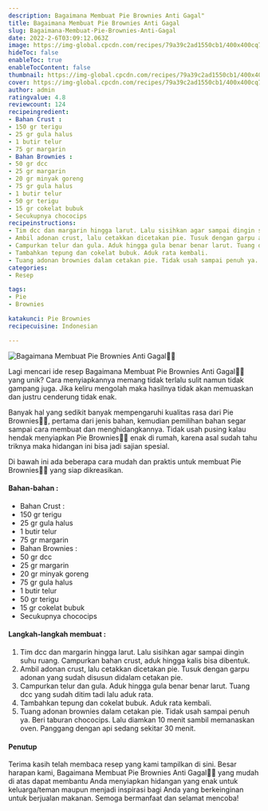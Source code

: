 ```yaml
---
description: Bagaimana Membuat Pie Brownies Anti Gagal"
title: Bagaimana Membuat Pie Brownies Anti Gagal
slug: Bagaimana-Membuat-Pie-Brownies-Anti-Gagal
date: 2022-2-6T03:09:12.063Z
image: https://img-global.cpcdn.com/recipes/79a39c2ad1550cb1/400x400cq70/photo.jpg
hideToc: false
enableToc: true
enableTocContent: false
thumbnail: https://img-global.cpcdn.com/recipes/79a39c2ad1550cb1/400x400cq70/photo.jpg
cover: https://img-global.cpcdn.com/recipes/79a39c2ad1550cb1/400x400cq70/photo.jpg
author: admin
ratingvalue: 4.8
reviewcount: 124
recipeingredient:
- Bahan Crust :
- 150 gr terigu
- 25 gr gula halus
- 1 butir telur
- 75 gr margarin
- Bahan Brownies :
- 50 gr dcc
- 25 gr margarin
- 20 gr minyak goreng
- 75 gr gula halus
- 1 butir telur
- 50 gr terigu
- 15 gr cokelat bubuk
- Secukupnya chococips
recipeinstructions:
- Tim dcc dan margarin hingga larut. Lalu sisihkan agar sampai dingin suhu ruang. Campurkan bahan crust, aduk hingga kalis bisa dibentuk.
- Ambil adonan crust, lalu cetakkan dicetakan pie. Tusuk dengan garpu adonan yang sudah disusun didalam cetakan pie.
- Campurkan telur dan gula. Aduk hingga gula benar benar larut. Tuang dcc yang sudah ditim tadi lalu aduk rata.
- Tambahkan tepung dan cokelat bubuk. Aduk rata kembali.
- Tuang adonan brownies dalam cetakan pie. Tidak usah sampai penuh ya. Beri taburan chococips. Lalu diamkan 10 menit sambil memanaskan oven. Panggang dengan api sedang sekitar 30 menit.
categories:
- Resep

tags:
- Pie
- Brownies

katakunci: Pie Brownies
recipecuisine: Indonesian

---
```


![Bagaimana Membuat Pie Brownies Anti Gagal👩‍🍳](https://img-global.cpcdn.com/recipes/79a39c2ad1550cb1/400x400cq70/photo.jpg)

Lagi mencari ide resep Bagaimana Membuat Pie Brownies Anti Gagal👩‍🍳 yang unik? Cara menyiapkannya memang tidak terlalu sulit namun tidak gampang juga. Jika keliru mengolah maka hasilnya tidak akan memuaskan dan justru cenderung tidak enak.

Banyak hal yang sedikit banyak mempengaruhi kualitas rasa dari Pie Brownies👩‍🍳, pertama dari jenis bahan, kemudian pemilihan bahan segar sampai cara membuat dan menghidangkannya. Tidak usah pusing kalau hendak menyiapkan Pie Brownies👩‍🍳 enak di rumah, karena asal sudah tahu triknya maka hidangan ini bisa jadi sajian spesial.

Di bawah ini ada beberapa cara mudah dan praktis untuk membuat Pie Brownies👩‍🍳 yang siap dikreasikan.

<!--inarticleads1-->

#### Bahan-bahan :

- Bahan Crust :
- 150 gr terigu
- 25 gr gula halus
- 1 butir telur
- 75 gr margarin
- Bahan Brownies :
- 50 gr dcc
- 25 gr margarin
- 20 gr minyak goreng
- 75 gr gula halus
- 1 butir telur
- 50 gr terigu
- 15 gr cokelat bubuk
- Secukupnya chococips

<!--inarticleads2-->

#### Langkah-langkah membuat :

1. Tim dcc dan margarin hingga larut. Lalu sisihkan agar sampai dingin suhu ruang. Campurkan bahan crust, aduk hingga kalis bisa dibentuk.
1. Ambil adonan crust, lalu cetakkan dicetakan pie. Tusuk dengan garpu adonan yang sudah disusun didalam cetakan pie.
1. Campurkan telur dan gula. Aduk hingga gula benar benar larut. Tuang dcc yang sudah ditim tadi lalu aduk rata.
1. Tambahkan tepung dan cokelat bubuk. Aduk rata kembali.
1. Tuang adonan brownies dalam cetakan pie. Tidak usah sampai penuh ya. Beri taburan chococips. Lalu diamkan 10 menit sambil memanaskan oven. Panggang dengan api sedang sekitar 30 menit.

#### Penutup

Terima kasih telah membaca resep yang kami tampilkan di sini. Besar harapan kami, Bagaimana Membuat Pie Brownies Anti Gagal👩‍🍳 yang mudah di atas dapat membantu Anda menyiapkan hidangan yang enak untuk keluarga/teman maupun menjadi inspirasi bagi Anda yang berkeinginan untuk berjualan makanan. Semoga bermanfaat dan selamat mencoba!